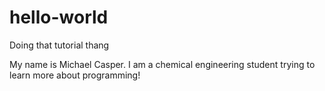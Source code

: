 # hello-world
Doing that tutorial thang

My name is Michael Casper.
I am a chemical engineering student trying to learn more about programming!
